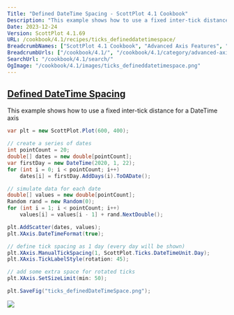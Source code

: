 ```yaml
---
Title: "Defined DateTime Spacing - ScottPlot 4.1 Cookbook"
Description: "This example shows how to use a fixed inter-tick distance for a DateTime axis"
Date: 2023-12-24
Version: ScottPlot 4.1.69
URL: /cookbook/4.1/recipes/ticks_defineddatetimespace/
BreadcrumbNames: ["ScottPlot 4.1 Cookbook", "Advanced Axis Features", "Defined DateTime Spacing"]
BreadcrumbUrls: ["/cookbook/4.1/", "/cookbook/4.1/category/advanced-axis-features", "/cookbook/4.1/recipes/ticks_defineddatetimespace/"]
SearchUrl: "/cookbook/4.1/search/"
OgImage: "/cookbook/4.1/images/ticks_defineddatetimespace.png"
---
```


<h2><a id='defined-datetime-spacing' href='/cookbook/4.1/recipes/ticks_defineddatetimespace/'>Defined DateTime Spacing</a></h2>

This example shows how to use a fixed inter-tick distance for a DateTime axis

```cs
var plt = new ScottPlot.Plot(600, 400);

// create a series of dates
int pointCount = 20;
double[] dates = new double[pointCount];
var firstDay = new DateTime(2020, 1, 22);
for (int i = 0; i < pointCount; i++)
    dates[i] = firstDay.AddDays(i).ToOADate();

// simulate data for each date
double[] values = new double[pointCount];
Random rand = new Random(0);
for (int i = 1; i < pointCount; i++)
    values[i] = values[i - 1] + rand.NextDouble();

plt.AddScatter(dates, values);
plt.XAxis.DateTimeFormat(true);

// define tick spacing as 1 day (every day will be shown)
plt.XAxis.ManualTickSpacing(1, ScottPlot.Ticks.DateTimeUnit.Day);
plt.XAxis.TickLabelStyle(rotation: 45);

// add some extra space for rotated ticks
plt.XAxis.SetSizeLimit(min: 50);

plt.SaveFig("ticks_definedDateTimeSpace.png");
```

<img src='../../images/ticks_defineddatetimespace.png' class='d-block mx-auto my-5' />



